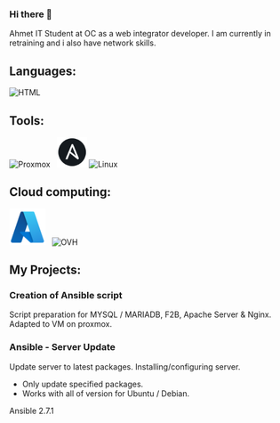 ### Hi there 👋

Ahmet IT Student at OC as a web integrator developer.
I am currently in retraining and i also have network skills.

## Languages:

<img height="64" alt="HTML" src="https://icones.pro/wp-content/uploads/2021/05/icone-html-bleue.png">

## Tools:

<img height="47" alt="Proxmox" src="https://e.garluche.fr/public/images/2017/07/proxmox-logo.png"> &nbsp;
<img height="54" alt="Ansible" src="https://raw.githubusercontent.com/github/explore/80688e429a7d4ef2fca1e82350fe8e3517d3494d/topics/ansible/ansible.png">
<img height="45" alt="Linux" src="https://upload.wikimedia.org/wikipedia/commons/thumb/f/f1/Icons8_flat_linux.svg/2000px-Icons8_flat_linux.svg.png"> &nbsp;

## Cloud computing:

<img height="65" alt="Azure" src="https://raw.githubusercontent.com/github/explore/80688e429a7d4ef2fca1e82350fe8e3517d3494d/topics/azure/azure.png"> &nbsp;
<img height="65" alt="OVH" src="https://avatars1.githubusercontent.com/u/1698434?s=200&v=4">

## My Projects:

### Creation of Ansible script

Script preparation for MYSQL / MARIADB, F2B, Apache Server & Nginx.
Adapted to VM on proxmox.

### Ansible - Server Update

Update server to latest packages.
Installing/configuring server.
- Only update specified packages.
- Works with all of version for Ubuntu / Debian.

Ansible 2.7.1
